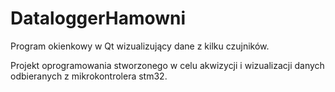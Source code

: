 # DataloggerHamowni
Program okienkowy w Qt wizualizujący dane z kilku czujników.

Projekt oprogramowania stworzonego w celu akwizycji i wizualizacji danych odbieranych z mikrokontrolera stm32.
